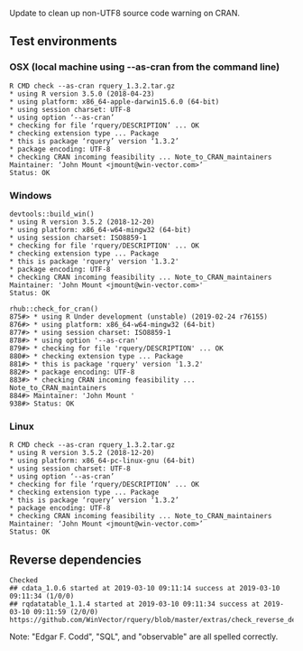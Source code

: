 

Update to clean up non-UTF8 source code warning on CRAN.

## Test environments

### OSX (local machine using --as-cran from the command line)

    R CMD check --as-cran rquery_1.3.2.tar.gz 
    * using R version 3.5.0 (2018-04-23)
    * using platform: x86_64-apple-darwin15.6.0 (64-bit)
    * using session charset: UTF-8
    * using option ‘--as-cran’
    * checking for file ‘rquery/DESCRIPTION’ ... OK
    * checking extension type ... Package
    * this is package ‘rquery’ version ‘1.3.2’
    * package encoding: UTF-8
    * checking CRAN incoming feasibility ... Note_to_CRAN_maintainers
    Maintainer: ‘John Mount <jmount@win-vector.com>’
    Status: OK

### Windows

    devtools::build_win()
    * using R version 3.5.2 (2018-12-20)
    * using platform: x86_64-w64-mingw32 (64-bit)
    * using session charset: ISO8859-1
    * checking for file 'rquery/DESCRIPTION' ... OK
    * checking extension type ... Package
    * this is package 'rquery' version '1.3.2'
    * package encoding: UTF-8
    * checking CRAN incoming feasibility ... Note_to_CRAN_maintainers
    Maintainer: 'John Mount <jmount@win-vector.com>'
    Status: OK

    rhub::check_for_cran()
    875#> * using R Under development (unstable) (2019-02-24 r76155)
    876#> * using platform: x86_64-w64-mingw32 (64-bit)
    877#> * using session charset: ISO8859-1
    878#> * using option '--as-cran'
    879#> * checking for file 'rquery/DESCRIPTION' ... OK
    880#> * checking extension type ... Package
    881#> * this is package 'rquery' version '1.3.2'
    882#> * package encoding: UTF-8
    883#> * checking CRAN incoming feasibility ... Note_to_CRAN_maintainers
    884#> Maintainer: 'John Mount '
    938#> Status: OK
 
### Linux

    R CMD check --as-cran rquery_1.3.2.tar.gz 
    * using R version 3.5.2 (2018-12-20)
    * using platform: x86_64-pc-linux-gnu (64-bit)
    * using session charset: UTF-8
    * using option ‘--as-cran’
    * checking for file ‘rquery/DESCRIPTION’ ... OK
    * checking extension type ... Package
    * this is package ‘rquery’ version ‘1.3.2’
    * package encoding: UTF-8
    * checking CRAN incoming feasibility ... Note_to_CRAN_maintainers
    Maintainer: ‘John Mount <jmount@win-vector.com>’
    Status: OK


## Reverse dependencies

    Checked 
    ## cdata_1.0.6 started at 2019-03-10 09:11:14 success at 2019-03-10 09:11:34 (1/0/0) 
    ## rqdatatable_1.1.4 started at 2019-03-10 09:11:34 success at 2019-03-10 09:11:59 (2/0/0)
    https://github.com/WinVector/rquery/blob/master/extras/check_reverse_dependencies.md


Note: "Edgar F. Codd", "SQL", and "observable" are all spelled correctly.

